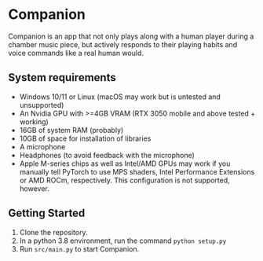 # Companion
Companion is an app that not only plays along with a human player during a chamber music piece, but actively responds to their playing habits and voice commands like a real human would. 

## System requirements
- Windows 10/11 or Linux (macOS may work but is untested and unsupported)
- An Nvidia GPU with >=4GB VRAM (RTX 3050 mobile and above tested + working)
- 16GB of system RAM (probably)
- 10GB of space for installation of libraries
- A microphone
- Headphones (to avoid feedback with the microphone)
- Apple M-series chips as well as Intel/AMD GPUs may work if you manually tell PyTorch to use MPS shaders, Intel Performance Extensions or AMD ROCm, respectively. This configuration is not supported, however.

## Getting Started
1. Clone the repository.
2. In a python 3.8 environment, run the command ```python setup.py```
4. Run ``src/main.py`` to start Companion.
